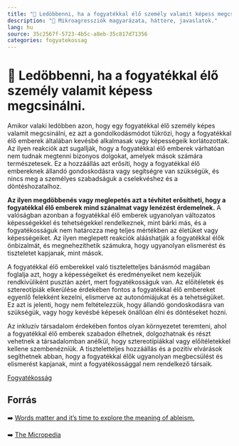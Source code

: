 ```yaml
---
title: "🚫 Ledöbbenni, ha a fogyatékkal élő személy valamit képess megcsinálni."
description: "🚫 Mikroagressziók magyarázata, háttere, javaslatok."
lang: hu
source: 35c2567f-5723-4b5c-a8eb-35c817d71356
categories: fogyatekossag
---
```


<div class="wiki-content agression-title">

# 🚫 Ledöbbenni, ha a fogyatékkal élő személy valamit képess megcsinálni.

Amikor valaki ledöbben azon, hogy egy fogyatékkal élő személy képes valamit megcsinálni, ez azt a gondolkodásmódot tükrözi, hogy a fogyatékkal élő emberek általában kevésbé alkalmasak vagy képességeik korlátozottak. Az ilyen reakciók azt sugallják, hogy a fogyatékkal élő emberek várhatóan nem tudnak megtenni bizonyos dolgokat, amelyek mások számára természetesek. Ez a hozzáállás azt erősíti, hogy a fogyatékkal élő embereknek állandó gondoskodásra vagy segítségre van szükségük, és nincs meg a személyes szabadságuk a cselekvéshez és a döntéshozatalhoz.

**Az ilyen megdöbbenés vagy meglepetés azt a tévhitet erősítheti, hogy a fogyatékkal élő emberek mind szánalmat vagy lenézést érdemelnek.** A valóságban azonban a fogyatékkal élő emberek ugyanolyan változatos képességekkel és tehetségekkel rendelkeznek, mint bárki más, és a fogyatékosságuk nem határozza meg teljes mértékben az életüket vagy képességeiket. Az ilyen meglepett reakciók alááshatják a fogyatékkal élők önbizalmát, és megnehezíthetik számukra, hogy ugyanolyan elismerést és tiszteletet kapjanak, mint mások.

A fogyatékkal élő emberekkel való tiszteletteljes bánásmód magában foglalja azt, hogy a képességeiket és eredményeiket nem kezeljük rendkívüliként pusztán azért, mert fogyatékosságuk van. Az előítéletek és sztereotípiák elkerülése érdekében fontos a fogyatékkal élő embereket egyenlő felekként kezelni, elismerve az autonómiájukat és a tehetségüket. Ez azt is jelenti, hogy nem feltételezzük, hogy állandó gondoskodásra van szükségük, vagy hogy kevésbé képesek önállóan élni és döntéseket hozni.

Az inkluzív társadalom érdekében fontos olyan környezetet teremteni, ahol a fogyatékkal élő emberek szabadon élhetnek, dolgozhatnak és részt vehetnek a társadalomban anélkül, hogy sztereotípiákkal vagy előítéletekkel kellene szembenézniük. A tiszteletteljes hozzáállás és a pozitív elvárások segíthetnek abban, hogy a fogyatékkal élők ugyanolyan megbecsülést és elismerést kapjanak, mint a fogyatékossággal nem rendelkező társaik.

<div class="categories">

[Fogyatékosság](/#/entry?id=fogyatekossag)

</div>

## Forrás

➡️ [Words matter and it’s time to explore the meaning of ableism.](https://www.forbes.com/sites/andrewpulrang/2020/10/25/words-matter-and-its-time-to-explore-the-meaning-of-ableism/?sh=6481dc357162)

➡️ [The Micropedia](https://www.themicropedia.org/)


</div>